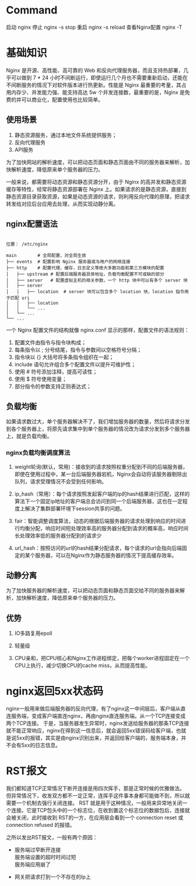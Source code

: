 # Command

启动  nginx
停止  nginx -s stop
重启  nginx -s reload
查看Nginx配置  nginx -T





# 基础知识

Nginx 是开源、高性能、高可靠的 Web 和反向代理服务器，而且支持热部署，几乎可以做到 7 * 24 小时不间断运行，即使运行几个月也不需要重新启动，还能在不间断服务的情况下对软件版本进行热更新。性能是 Nginx 最重要的考量，其占用内存少、并发能力强、能支持高达 5w 个并发连接数，最重要的是，Nginx 是免费的并可以商业化，配置使用也比较简单。


## 使用场景

1. 静态资源服务，通过本地文件系统提供服务；
2. 反向代理服务
3. API服务

为了加快网站的解析速度，可以把动态页面和静态页面由不同的服务器来解析，加快解析速度，降低原来单个服务器的压力。

一般来说，都需要将动态资源和静态资源分开，由于 Nginx 的高并发和静态资源缓存等特性，经常将静态资源部署在 Nginx 上。如果请求的是静态资源，直接到静态资源目录获取资源，如果是动态资源的请求，则利用反向代理的原理，把请求转发给对应后台应用去处理，从而实现动静分离。


## nginx配置语法

```

位置： /etc/nginx

main        # 全局配置，对全局生效
├── events  # 配置影响 Nginx 服务器或与用户的网络连接
├── http    # 配置代理，缓存，日志定义等绝大多数功能和第三方模块的配置
│   ├── upstream # 配置后端服务器具体地址，负载均衡配置不可或缺的部分
│   ├── server   # 配置虚拟主机的相关参数，一个 http 块中可以有多个 server 块
│   ├── server
│   │   ├── location  # server 块可以包含多个 location 块，location 指令用于匹配 uri
│   │   ├── location
│   │   └── ...
│   └── ...
└── ...

```

一个 Nginx 配置文件的结构就像 nginx.conf 显示的那样，配置文件的语法规则：

1. 配置文件由指令与指令块构成；  
2. 每条指令以 ; 分号结尾，指令与参数间以空格符号分隔；  
3. 指令块以 {} 大括号将多条指令组织在一起；  
4. include 语句允许组合多个配置文件以提升可维护性；  
5. 使用 # 符号添加注释，提高可读性；  
6. 使用 $ 符号使用变量；  
7. 部分指令的参数支持正则表达式；  


## 负载均衡 

如果请求数过大，单个服务器解决不了，我们增加服务器的数量，然后将请求分发到各个服务器上，将原先请求集中到单个服务器的情况改为请求分发到多个服务器上，就是负载均衡。


### nginx负载均衡调度算法

1. weight轮询(默认，常用)：接收到的请求按照权重分配到不同的后端服务器，即使在使用过程中，某一台后端服务器宕机，Nginx会自动将该服务器剔除出队列，请求受理情况不会受到任何影响。  

2. ip_hash（常用）：每个请求按照发起客户端的ip的hash结果进行匹配，这样的算法下一个固定ip地址的客户端总会访问到同一个后端服务器，这也在一定程度上解决了集群部署环境下session共享的问题。

3. fair：智能调整调度算法，动态的根据后端服务器的请求处理到响应的时间进行均衡分配，响应时间短处理效率高的服务器分配到请求的概率高，响应时间长处理效率低的服务器分配到的请求少

4. url_hash：按照访问的url的hash结果分配请求，每个请求的url会指向后端固定的某个服务器，可以在Nginx作为静态服务器的情况下提高缓存效率。


## 动静分离

为了加快服务器的解析速度，可以把动态页面和静态页面交给不同的服务器来解析，加快解析速度，降低原来单个服务器的压力。

## 优势

1. IO多路复用epoll

2. 轻量级  

3. CPU亲和，把CPU核心和Nginx工作进程绑定，把每个worker进程固定在一个CPU上执行，减少切换CPU的cache miss，从而提高性能。


# nginx返回5xx状态码

nginx一般用来做后端服务器的反向代理，有了nginx这一中间层后，客户端从直连服务端，变成客户端直连nginx，再由nginx直连服务端。从一个TCP连接变成两个TCP连接。
于是，当服务器发生异常时，nginx发送给服务器的那条TCP连接就不能正常响应，nginx在得到这一信息后，就会返回5xx错误码给客户端，也就是说5xx的报错，其实是由nginx识别出来，并返回给客户端的，服务端本身，并不会有5xx的日志信息。


# RST报文  

我们都知道TCP正常情况下断开连接是用四次挥手，那是正常时候的优雅做法。
但异常情况下，收发双方都不一定正常，连挥手这件事本身都可能做不到，所以就需要一个机制去强行关闭连接。
RST 就是用于这种情况，一般用来异常地关闭一个连接。它是TCP包头中的一个标志位，在收到置这个标志位的数据包后，连接就会被关闭，此时接收到 RST的一方，在应用层会看到一个 connection reset 或  connection refused 的报错。

之所以发出RST报文，一般有两个原因：  

- 服务端过早断开连接  
	服务端设置的超时时间过短  
	服务端应用崩了  

- 网关把请求打到一个不存在的Ip上

	




